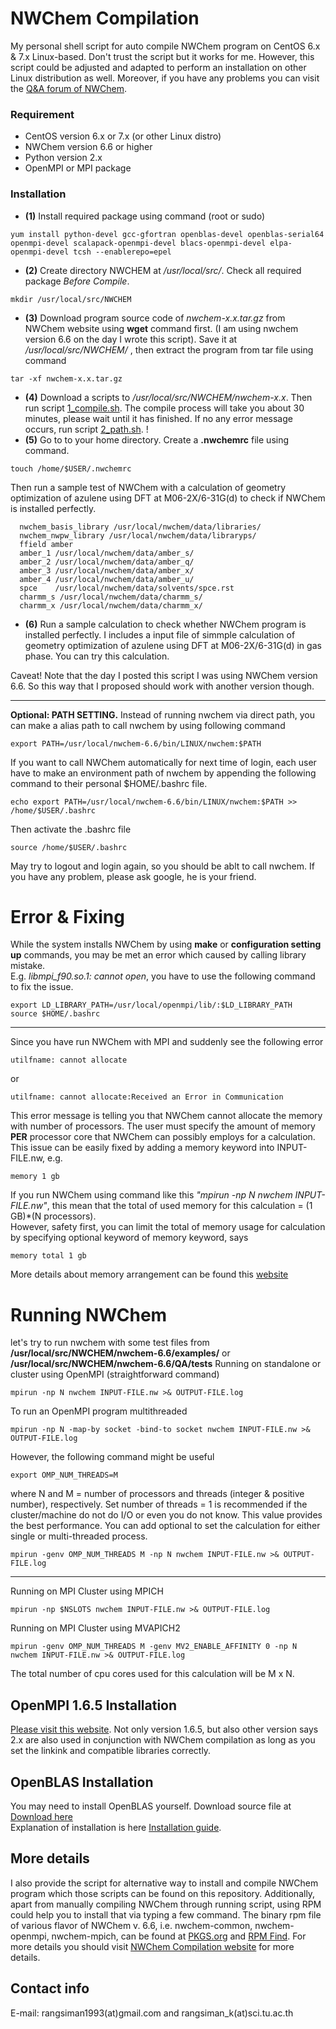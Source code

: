 # NWChem Compilation

My personal shell script for auto compile NWChem program on CentOS 6.x &amp; 7.x Linux-based. Don't trust the script but it works for me. However, this script could be adjusted and adapted to perform an installation on other Linux distribution as well. Moreover, if you have any problems you can visit the [Q&A forum of NWChem](http://www.nwchem-sw.org/index.php/Special:AWCforum).

### Requirement
* CentOS version 6.x or 7.x (or other Linux distro)
* NWChem version 6.6 or higher
* Python version 2.x
* OpenMPI or MPI package

### Installation
  * **(1)**  Install required package using command (root or sudo)
```
yum install python-devel gcc-gfortran openblas-devel openblas-serial64 openmpi-devel scalapack-openmpi-devel blacs-openmpi-devel elpa-openmpi-devel tcsh --enablerepo=epel
```
  * **(2)**  Create directory NWCHEM at */usr/local/src/*. Check all required package *Before Compile*.
```
mkdir /usr/local/src/NWCHEM
```
  * **(3)**  Download program source code of *nwchem-x.x.tar.gz* from NWChem website using **wget** command first. (I am using nwchem version 6.6 on the day I wrote this script). Save it at */usr/local/src/NWCHEM/* , then extract the program from tar file using command
```
tar -xf nwchem-x.x.tar.gz
```
  * **(4)**  Download a scripts to */usr/local/src/NWCHEM/nwchem-x.x*. Then run script [1_compile.sh](https://github.com/rangsimanketkaew/NWChem/blob/master/1_compile.sh). The compile process will take you about 30 minutes, please wait until it has finished. If no any error message occurs, run script [2_path.sh](https://github.com/rangsimanketkaew/NWChem/blob/master/2_path.sh). ! <br />
  * **(5)**  Go to to your home directory. Create a **.nwchemrc** file using command. 
```
touch /home/$USER/.nwchemrc 
```
Then run a sample test of NWChem with a calculation of geometry optimization of azulene using DFT at M06-2X/6-31G(d) to check if NWChem is installed perfectly. <br /> 
  
```
  nwchem_basis_library /usr/local/nwchem/data/libraries/
  nwchem_nwpw_library /usr/local/nwchem/data/libraryps/
  ffield amber
  amber_1 /usr/local/nwchem/data/amber_s/
  amber_2 /usr/local/nwchem/data/amber_q/
  amber_3 /usr/local/nwchem/data/amber_x/
  amber_4 /usr/local/nwchem/data/amber_u/
  spce    /usr/local/nwchem/data/solvents/spce.rst
  charmm_s /usr/local/nwchem/data/charmm_s/
  charmm_x /usr/local/nwchem/data/charmm_x/
```
  * **(6)** Run a sample calculation to check whether NWChem program is installed perfectly. I includes a input file of simmple calculation of geometry optimization of azulene using DFT at M06-2X/6-31G(d) in gas phase. You can try this calculation.

Caveat! Note that the day I posted this script I was using NWChem version 6.6. So this way that I proposed should work with another version though.

---
**Optional: PATH SETTING.** Instead of running nwchem via direct path, you can make a alias path to call nwchem by using following command
```
export PATH=/usr/local/nwchem-6.6/bin/LINUX/nwchem:$PATH
```
If you want to call NWChem automatically for next time of login, each user have to make an environment path of nwchem by appending the following command to their personal $HOME/.bashrc file.
```
echo export PATH=/usr/local/nwchem-6.6/bin/LINUX/nwchem:$PATH >> /home/$USER/.bashrc
```
Then activate the .bashrc file
```
source /home/$USER/.bashrc
```
May try to logout and login again, so you should be ablt to call nwchem. If you have any problem, please ask google, he is your friend.

# Error & Fixing
While the system installs NWChem by using **make** or **configuration setting up** commands, you may be met an error which caused by calling library mistake. <br />
E.g. *libmpi_f90.so.1: cannot open*, you have to use the following command to fix the issue.
```
export LD_LIBRARY_PATH=/usr/local/openmpi/lib/:$LD_LIBRARY_PATH
source $HOME/.bashrc
```
---
Since you have run NWChem with MPI and suddenly see the following error
```
utilfname: cannot allocate
```
or
```
utilfname: cannot allocate:Received an Error in Communication
```
This error message is telling you that NWChem cannot allocate the memory with number of processors. The user must specify the amount of memory **PER** processor core that NWChem can possibly employs for a calculation. <br />
This issue can be easily fixed by adding a memory keyword into INPUT-FILE.nw, e.g.
```
memory 1 gb
```
If you run NWChem using command like this *"mpirun -np N nwchem INPUT-FILE.nw"*, this mean that the total of used memory for this calculation = (1 GB)*(N processors). <br />
However, safety first, you can limit the total of memory usage for calculation by specifying optional keyword of memory keyword, says
```
memory total 1 gb
```
More details about memory arrangement can be found this [website](http://www.nwchem-sw.org/index.php/Release66:Top-level#MEMORY)

# Running NWChem
let's try to run nwchem with some test files from **/usr/local/src/NWCHEM/nwchem-6.6/examples/** or **/usr/local/src/NWCHEM/nwchem-6.6/QA/tests** 
Running on standalone or cluster using OpenMPI (straightforward command)
```
mpirun -np N nwchem INPUT-FILE.nw >& OUTPUT-FILE.log
```
To run an OpenMPI program multithreaded 
```
mpirun -np N -map-by socket -bind-to socket nwchem INPUT-FILE.nw >& OUTPUT-FILE.log
```
However, the following command might be useful
```
export OMP_NUM_THREADS=M
```
where N and M = number of processors and threads (integer & positive number), respectively. Set number of threads = 1 is recommended if the cluster/machine do not do I/O or even you do not know. This value provides the best performance.
You can add optional to set the calculation for either single or multi-threaded process.
```
mpirun -genv OMP_NUM_THREADS M -np N nwchem INPUT-FILE.nw >& OUTPUT-FILE.log 
```
---
Running on MPI Cluster using MPICH
```
mpirun -np $NSLOTS nwchem INPUT-FILE.nw >& OUTPUT-FILE.log 
```
Running on MPI Cluster using MVAPICH2
```
mpirun -genv OMP_NUM_THREADS M -genv MV2_ENABLE_AFFINITY 0 -np N nwchem INPUT-FILE.nw >& OUTPUT-FILE.log 
```
The total number of cpu cores used for this calculation will be M x N.

## OpenMPI 1.6.5 Installation
[Please visit this website](http://lsi.ugr.es/~jmantas/pdp/ayuda/datos/instalaciones/Install_OpenMPI_en.pdf). Not only version 1.6.5, but also other version says 2.x are also used in conjunction with NWChem compilation as long as you set the linkink and compatible libraries correctly.

## OpenBLAS Installation
You may need to install OpenBLAS yourself. Download source file at [Download here](https://www.open-mpi.org/software/ompi/v1.6/) <br />
Explanation of installation is here [Installation guide](https://github.com/xianyi/OpenBLAS/wiki/Installation-Guide).

## More details
I also provide the script for alternative way to install and compile NWChem program which those scripts can be found on this repository. Additionally, apart from manually compiling NWChem through running script, using RPM could help you to install that via typing a few command. The binary rpm file of various flavor of NWChem v. 6.6, i.e. nwchem-common, nwchem-openmpi, nwchem-mpich, can be found at [PKGS.org](https://pkgs.org/download/nwchem) and [RPM Find](https://www.rpmfind.net/linux/rpm2html/search.php?query=nwchem&submit=Search+...). For more details you should visit [NWChem Compilation website](http://www.nwchem-sw.org/index.php/Compiling_NWChem) for more details.

## Contact info
E-mail: rangsiman1993(at)gmail.com and rangsiman_k(at)sci.tu.ac.th

